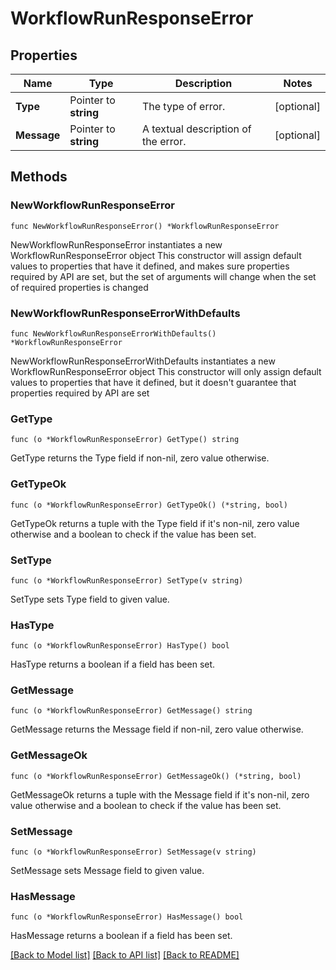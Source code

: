 # WorkflowRunResponseError

## Properties

Name | Type | Description | Notes
------------ | ------------- | ------------- | -------------
**Type** | Pointer to **string** | The type of error. | [optional] 
**Message** | Pointer to **string** | A textual description of the error. | [optional] 

## Methods

### NewWorkflowRunResponseError

`func NewWorkflowRunResponseError() *WorkflowRunResponseError`

NewWorkflowRunResponseError instantiates a new WorkflowRunResponseError object
This constructor will assign default values to properties that have it defined,
and makes sure properties required by API are set, but the set of arguments
will change when the set of required properties is changed

### NewWorkflowRunResponseErrorWithDefaults

`func NewWorkflowRunResponseErrorWithDefaults() *WorkflowRunResponseError`

NewWorkflowRunResponseErrorWithDefaults instantiates a new WorkflowRunResponseError object
This constructor will only assign default values to properties that have it defined,
but it doesn't guarantee that properties required by API are set

### GetType

`func (o *WorkflowRunResponseError) GetType() string`

GetType returns the Type field if non-nil, zero value otherwise.

### GetTypeOk

`func (o *WorkflowRunResponseError) GetTypeOk() (*string, bool)`

GetTypeOk returns a tuple with the Type field if it's non-nil, zero value otherwise
and a boolean to check if the value has been set.

### SetType

`func (o *WorkflowRunResponseError) SetType(v string)`

SetType sets Type field to given value.

### HasType

`func (o *WorkflowRunResponseError) HasType() bool`

HasType returns a boolean if a field has been set.

### GetMessage

`func (o *WorkflowRunResponseError) GetMessage() string`

GetMessage returns the Message field if non-nil, zero value otherwise.

### GetMessageOk

`func (o *WorkflowRunResponseError) GetMessageOk() (*string, bool)`

GetMessageOk returns a tuple with the Message field if it's non-nil, zero value otherwise
and a boolean to check if the value has been set.

### SetMessage

`func (o *WorkflowRunResponseError) SetMessage(v string)`

SetMessage sets Message field to given value.

### HasMessage

`func (o *WorkflowRunResponseError) HasMessage() bool`

HasMessage returns a boolean if a field has been set.


[[Back to Model list]](../README.md#documentation-for-models) [[Back to API list]](../README.md#documentation-for-api-endpoints) [[Back to README]](../README.md)


